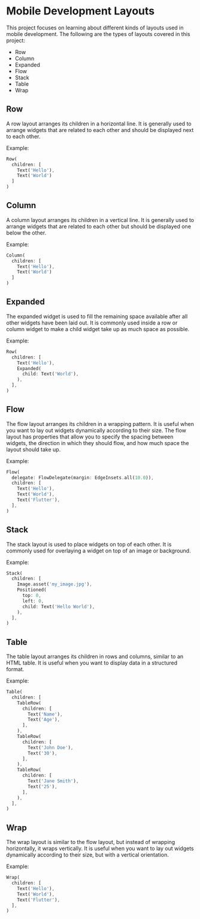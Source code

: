 # Mobile Development Layouts

This project focuses on learning about different kinds of layouts used in mobile development. The following are the types of layouts covered in this project:

- Row
- Column
- Expanded
- Flow
- Stack
- Table
- Wrap

## Row

A row layout arranges its children in a horizontal line. It is generally used to arrange widgets that are related to each other and should be displayed next to each other.

Example:
```dart
Row(
  children: [
    Text('Hello'),
    Text('World')
  ]
) 
```

## Column

A column layout arranges its children in a vertical line. It is generally used to arrange widgets that are related to each other but should be displayed one below the other.

Example:
```dart
Column(
  children: [
    Text('Hello'),
    Text('World')
  ]
)
```

## Expanded

The expanded widget is used to fill the remaining space available after all other widgets have been laid out. It is commonly used inside a row or column widget to make a child widget take up as much space as possible.

Example:
```dart
Row(
  children: [
    Text('Hello'),
    Expanded(
      child: Text('World'),
    ),
  ],
)
```
## Flow

The flow layout arranges its children in a wrapping pattern. It is useful when you want to lay out widgets dynamically according to their size. The flow layout has properties that allow you to specify the spacing between widgets, the direction in which they should flow, and how much space the layout should take up.

Example:
```dart
Flow(
  delegate: FlowDelegate(margin: EdgeInsets.all(10.0)),
  children: [
    Text('Hello'),
    Text('World'),
    Text('Flutter'),
  ],
)
```
## Stack

The stack layout is used to place widgets on top of each other. It is commonly used for overlaying a widget on top of an image or background.

Example:
```dart
Stack(
  children: [
    Image.asset('my_image.jpg'),
    Positioned(
      top: 0,
      left: 0,
      child: Text('Hello World'),
    ),
  ],
)
```
## Table

The table layout arranges its children in rows and columns, similar to an HTML table. It is useful when you want to display data in a structured format.

Example:
```dart
Table(
  children: [
    TableRow(
      children: [
        Text('Name'),
        Text('Age'),
      ],
    ),
    TableRow(
      children: [
        Text('John Doe'),
        Text('30'),
      ],
    ),
    TableRow(
      children: [
        Text('Jane Smith'),
        Text('25'),
      ],
    ),
  ],
)
```
## Wrap

The wrap layout is similar to the flow layout, but instead of wrapping horizontally, it wraps vertically. It is useful when you want to lay out widgets dynamically according to their size, but with a vertical orientation.

Example:
```dart
Wrap(
  children: [
    Text('Hello'),
    Text('World'),
    Text('Flutter'),
  ],
)
```
